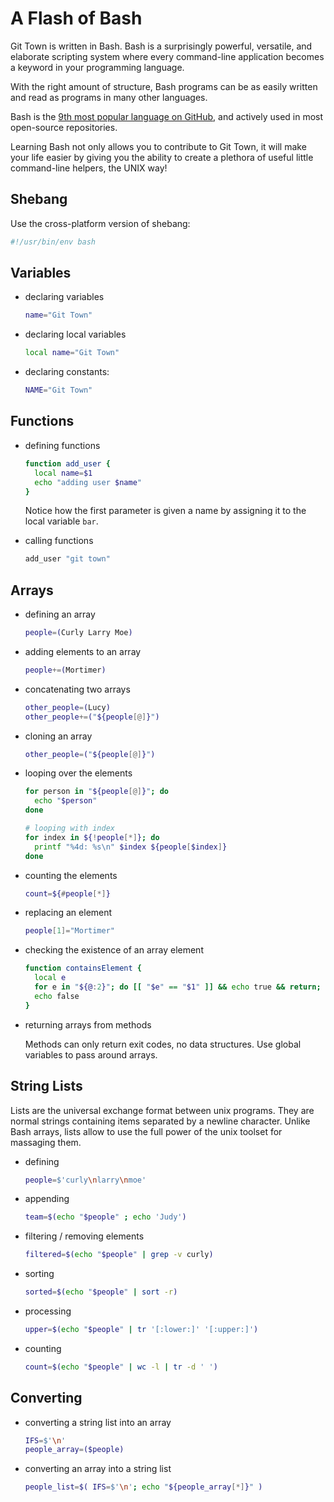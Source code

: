 # A Flash of Bash

Git Town is written in Bash.
Bash is a surprisingly powerful, versatile, and elaborate scripting system
where every command-line application becomes a keyword in your programming language.

With the right amount of structure,
Bash programs can be as easily written and read
as programs in many other languages.

Bash is the
[9th most popular language on GitHub](http://githut.info),
and actively used in most open-source repositories.

Learning Bash not only allows you to contribute to Git Town,
it will make your life easier by giving you the ability to
create a plethora of useful little command-line helpers,
the UNIX way!


## Shebang

Use the cross-platform version of shebang:
```bash
#!/usr/bin/env bash
```


## Variables

* declaring variables

  ```bash
  name="Git Town"
  ```
* declaring local variables

  ```bash
  local name="Git Town"
  ```
* declaring constants:

  ```bash
  NAME="Git Town"
  ```


## Functions

* defining functions

  ```bash
  function add_user {
    local name=$1
    echo "adding user $name"
  }
  ```

  Notice how the first parameter is given a name
  by assigning it
  to the local variable `bar`.

* calling functions

  ```bash
  add_user "git town"
  ```


## Arrays

* defining an array

  ```bash
  people=(Curly Larry Moe)
  ```
* adding elements to an array

  ```bash
  people+=(Mortimer)
  ```
* concatenating two arrays

  ```bash
  other_people=(Lucy)
  other_people+=("${people[@]}")
  ```
* cloning an array

  ```bash
  other_people=("${people[@]}")
  ```
* looping over the elements

  ```bash
  for person in "${people[@]}"; do
    echo "$person"
  done

  # looping with index
  for index in ${!people[*]}; do
    printf "%4d: %s\n" $index ${people[$index]}
  done
  ```
* counting the elements

  ```bash
  count=${#people[*]}
  ```
* replacing an element

  ```bash
  people[1]="Mortimer"
  ```
* checking the existence of an array element

  ```bash
  function containsElement {
    local e
    for e in "${@:2}"; do [[ "$e" == "$1" ]] && echo true && return; done
    echo false
  }
  ```
* returning arrays from methods

  Methods can only return exit codes,
  no data structures.
  Use global variables to pass around arrays.


## String Lists

Lists are the universal exchange format between unix programs.
They are normal strings containing items separated by a newline character.
Unlike Bash arrays, lists allow to use the full power of the unix toolset for massaging them.

* defining

  ```bash
  people=$'curly\nlarry\nmoe'
  ```
* appending

  ```bash
  team=$(echo "$people" ; echo 'Judy')
  ```
* filtering / removing elements

  ```bash
  filtered=$(echo "$people" | grep -v curly)
  ```
* sorting

  ```bash
  sorted=$(echo "$people" | sort -r)
  ```
* processing

  ```bash
  upper=$(echo "$people" | tr '[:lower:]' '[:upper:]')
  ```
* counting

  ```bash
  count=$(echo "$people" | wc -l | tr -d ' ')
  ```


## Converting
* converting a string list into an array

  ```bash
  IFS=$'\n'
  people_array=($people)
  ```

* converting an array into a string list

  ```bash
  people_list=$( IFS=$'\n'; echo "${people_array[*]}" )
  ```
